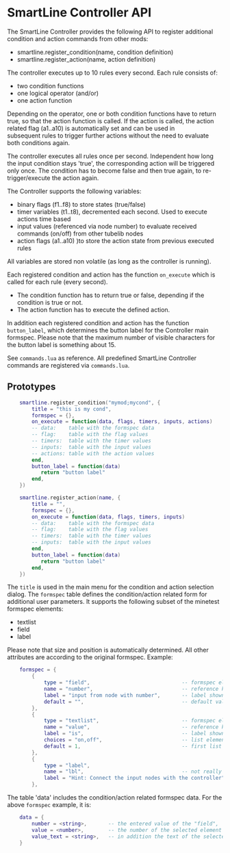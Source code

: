 # SmartLine Controller API


The SmartLine Controller provides the following API to register additional condition and action commands from other mods:

* smartline.register_condition(name, condition definition)
* smartline.register_action(name, action definition)

The controller executes up to 10 rules every second. Each rule consists of:
- two condition functions 
- one logical operator (and/or)
- one action function

Depending on the operator, one or both condition functions have to return true, so that the action function is called.
If the action is called, the action related flag (a1..a10) is automatically set and can be used in  
subsequent rules to trigger further actions without the need to evaluate both conditions again.

The controller executes all rules once per second. Independent how long the input condition stays 'true',
the corresponding action will be triggered only once. The condition has to become false and then true again, to 
re-trigger/execute the action again.

The Controller supports the following variables:
- binary flags (f1..f8) to store states (true/false)
- timer variables (t1..t8), decremented each second. Used to execute actions time based
- input values (referenced via node number) to evaluate received commands (on/off) from other tubelib nodes
- action flags (a1..a10) )to store the action state from previous executed rules

All variables are stored non volatile (as long as the controller is running).

Each registered condition and action has the function `on_execute`  which is called for each rule (every second).
* The condition function has to return true or false, depending if the condition is true or not.
* The action function has to execute the defined action.

In addition each registered condition and action has the function `button_label`, which determines the button label
for the Controller main formspec. Please note that the maximum number of visible characters for the button label is
something about 15.

See `commands.lua` as reference. All predefined SmartLine Controller commands are registered via `commands.lua`.

## Prototypes

```LUA
    smartline.register_condition("mymod;mycond", {
    	title = "this is my cond",
    	formspec = {},
    	on_execute = function(data, flags, timers, inputs, actions) 
    	-- data:    table with the formspec data 
    	-- flag:    table with the flag values
    	-- timers:  table with the timer values
    	-- inputs:  table with the input values
    	-- actions: table with the action values
    	end,
    	button_label = function(data) 
    	   return "button label"
    	end,
    })
```


```LUA
    smartline.register_action(name, {
    	title = "",
    	formspec = {},
    	on_execute = function(data, flags, timers, inputs) 
    	-- data:    table with the formspec data 
    	-- flag:    table with the flag values
    	-- timers:  table with the timer values
    	-- inputs:  table with the input values
    	end,
    	button_label = function(data) 
    	   return "button label"
    	end,
    })
```

The `title` is used in the main menu for the condition and action selection dialog.
The `formspec` table defines the condition/action related form for additional user parameters.
It supports the following subset of the minetest formspec elements:

  - textlist
  - field
  - label

Please note that size and position is automatically determined.
All other attributes are according to the original formspec.
Example:

```LUA
	formspec = {
		{
			type = "field",                              -- formspec element
			name = "number",                             -- reference key for the table 'data' used in function `on_execute`
			label = "input from node with number",       -- label shown above of the element
			default = "",                                -- default value
		},
		{
			type = "textlist",                           -- formspec element
			name = "value",                              -- reference key for the table 'data'
			label = "is",                                -- label shown above of the element
			choices = "on,off",                          -- list elements
			default = 1,                                 -- first list element as default value
		},
		{
			type = "label",
			name = "lbl",                                -- not really used, but internally needed
			label = "Hint: Connect the input nodes with the controller", 
		},
```

The table 'data' includes the condition/action related formspec data. 
For the above `formspec` example, it is:

```LUA
    data = {
        number = <string>,       -- the entered value of the "field",
        value = <number>,        -- the number of the selected element of the "textlist"
        value_text = <string>,   -- in addition the text of the selected element of the "textlist"
    }
```

